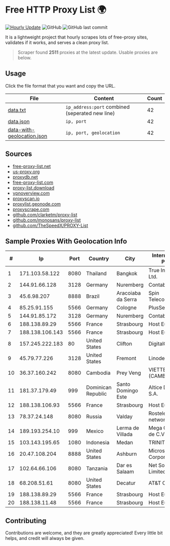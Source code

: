 
# Free HTTP Proxy List 🌍

[![Hourly Update](https://github.com/mertguvencli/http-proxy-list/actions/workflows/main.yml/badge.svg?branch=main)](https://github.com/mertguvencli/http-proxy-list/actions/workflows/main.yml)
![GitHub](https://img.shields.io/github/license/mertguvencli/http-proxy-list)
![GitHub last commit](https://img.shields.io/github/last-commit/mertguvencli/http-proxy-list)

It is a lightweight project that hourly scrapes lots of free-proxy sites, validates if it works, and serves a clean proxy list.


> Scraper found **2511** proxies at the latest update. Usable proxies are below.

## Usage

Click the file format that you want and copy the URL.


|File|Content|Count|
|----|-------|-----|
|[data.txt](https://raw.githubusercontent.com/mertguvencli/http-proxy-list/main/proxy-list/data.txt)|`ip_address:port` combined (seperated new line)|42|
|[data.json](https://raw.githubusercontent.com/mertguvencli/http-proxy-list/main/proxy-list/data.json)|`ip, port`|42|
|[data-with-geolocation.json](https://raw.githubusercontent.com/mertguvencli/http-proxy-list/main/proxy-list/data-with-geolocation.json)|`ip, port, geolocation`|42|

## Sources

* [free-proxy-list.net](https://free-proxy-list.net)
* [us-proxy.org](https://www.us-proxy.org)
* [proxydb.net](http://proxydb.net)
* [free-proxy-list.com](https://free-proxy-list.com/?page=&port=&type%5B%5D=http&type%5B%5D=https&up_time=0&search=Search)
* [proxy-list.download](https://www.proxy-list.download/HTTP)
* [vpnoverview.com](https://vpnoverview.com/privacy/anonymous-browsing/free-proxy-servers)
* [proxyscan.io](https://www.proxyscan.io)
* [proxylist.geonode.com](https://proxylist.geonode.com/api/proxy-list?limit=300&page=1&sort_by=lastChecked&sort_type=desc&protocols=http,https)
* [proxyscrape.com](https://api.proxyscrape.com/v2/?request=displayproxies&protocol=http&timeout=10000&country=all&ssl=all&anonymity=all)
* [github.com/clarketm/proxy-list](https://raw.githubusercontent.com/clarketm/proxy-list/master/proxy-list-raw.txt)
* [github.com/monosans/proxy-list](https://raw.githubusercontent.com/monosans/proxy-list/main/proxies/http.txt)
* [github.com/TheSpeedX/PROXY-List](https://raw.githubusercontent.com/TheSpeedX/PROXY-List/master/http.txt)


## Sample Proxies With Geolocation Info

|#|Ip|Port|Country|City|Internet Service Provider|
|-|--|----|-------|----|-------------------------|
|1|171.103.58.122|8080|Thailand|Bangkok|True Internet Co., Ltd.|
|2|144.91.66.128|3128|Germany|Nuremberg|Contabo GmbH|
|3|45.6.98.207|8888|Brazil|Aracoiaba da Serra|Spin TelecomunicaÔÔes|
|4|85.25.91.155|5566|Germany|Cologne|PlusServer GmbH|
|5|144.91.85.172|3128|Germany|Nuremberg|Contabo GmbH|
|6|188.138.89.29|5566|France|Strasbourg|Host Europe GmbH|
|7|188.138.106.143|5566|France|Strasbourg|Host Europe GmbH|
|8|157.245.222.183|80|United States|Clifton|DigitalOcean, LLC|
|9|45.79.77.226|3128|United States|Fremont|Linode, LLC|
|10|36.37.160.242|8080|Cambodia|Prey Veng|VIETTEL (CAMBODIA) PTE.|
|11|181.37.179.49|999|Dominican Republic|Santo Domingo Este|Altice Dominicana S.A.|
|12|188.138.106.93|5566|France|Strasbourg|Host Europe GmbH|
|13|78.37.24.148|8080|Russia|Valday|Rostelecom networks|
|14|189.193.254.10|999|Mexico|Lerma de Villada|Mega Cable, S.A. de C.V.|
|15|103.143.195.65|1080|Indonesia|Medan|TRINITY|
|16|20.47.108.204|8888|United States|Ashburn|Microsoft Corporation|
|17|102.64.66.106|8080|Tanzania|Dar es Salaam|Net Solutions Limited|
|18|68.208.51.61|8080|United States|Decatur|AT&T Corp|
|19|188.138.89.29|5566|France|Strasbourg|Host Europe GmbH|
|20|188.138.11.48|5566|France|Strasbourg|Host Europe GmbH|



## Contributing

Contributions are welcome, and they are greatly appreciated! Every
little bit helps, and credit will always be given.

